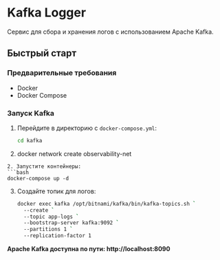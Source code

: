 # Kafka Logger

Сервис для сбора и хранения логов с использованием Apache Kafka.


## Быстрый старт

### Предварительные требования
- Docker
- Docker Compose

### Запуск Kafka
1. Перейдите в директорию с `docker-compose.yml`:
   ```bash
   cd kafka

2.  docker network create observability-net
   ```
2. Запустите контейнеры:
   ```bash
   docker-compose up -d
   ```

3. Создайте топик для логов:
   ```bash
   docker exec kafka /opt/bitnami/kafka/bin/kafka-topics.sh `
     --create `
     --topic app-logs `
     --bootstrap-server kafka:9092 `
     --partitions 1 `
     --replication-factor 1
   ```

**Apache Kafka доступна по пути: http://localhost:8090**


